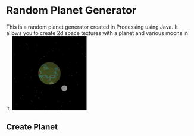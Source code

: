 # Random Planet Generator
This is a random planet generator created in Processing using Java. It allows you to create 2d space textures with a planet and various moons in it.
<img src="Render.jpg" alt="alt text" width="200" height="200">
## Create Planet
